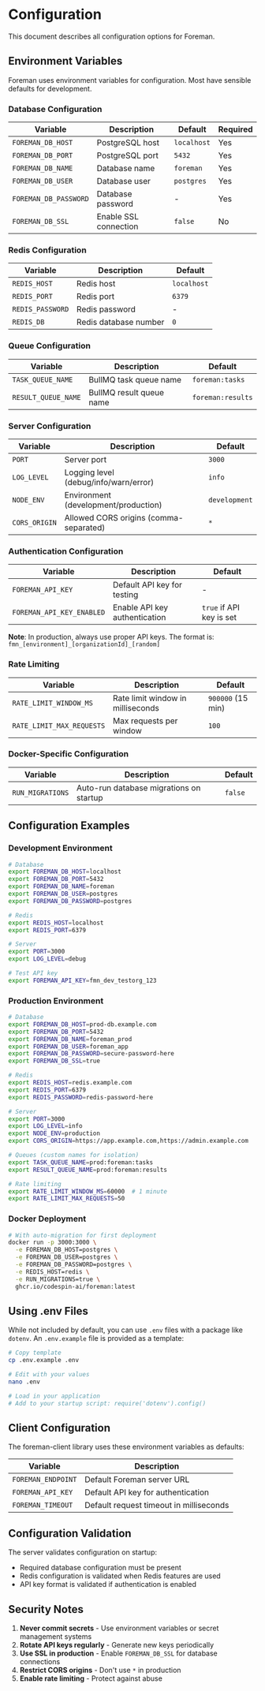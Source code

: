 # Configuration

This document describes all configuration options for Foreman.

## Environment Variables

Foreman uses environment variables for configuration. Most have sensible defaults for development.

### Database Configuration

| Variable | Description | Default | Required |
| -------- | ----------- | ------- | -------- |
| `FOREMAN_DB_HOST` | PostgreSQL host | `localhost` | Yes |
| `FOREMAN_DB_PORT` | PostgreSQL port | `5432` | Yes |
| `FOREMAN_DB_NAME` | Database name | `foreman` | Yes |
| `FOREMAN_DB_USER` | Database user | `postgres` | Yes |
| `FOREMAN_DB_PASSWORD` | Database password | - | Yes |
| `FOREMAN_DB_SSL` | Enable SSL connection | `false` | No |

### Redis Configuration

| Variable | Description | Default |
| -------- | ----------- | ------- |
| `REDIS_HOST` | Redis host | `localhost` |
| `REDIS_PORT` | Redis port | `6379` |
| `REDIS_PASSWORD` | Redis password | - |
| `REDIS_DB` | Redis database number | `0` |

### Queue Configuration

| Variable | Description | Default |
| -------- | ----------- | ------- |
| `TASK_QUEUE_NAME` | BullMQ task queue name | `foreman:tasks` |
| `RESULT_QUEUE_NAME` | BullMQ result queue name | `foreman:results` |

### Server Configuration

| Variable | Description | Default |
| -------- | ----------- | ------- |
| `PORT` | Server port | `3000` |
| `LOG_LEVEL` | Logging level (debug/info/warn/error) | `info` |
| `NODE_ENV` | Environment (development/production) | `development` |
| `CORS_ORIGIN` | Allowed CORS origins (comma-separated) | `*` |

### Authentication Configuration

| Variable | Description | Default |
| -------- | ----------- | ------- |
| `FOREMAN_API_KEY` | Default API key for testing | - |
| `FOREMAN_API_KEY_ENABLED` | Enable API key authentication | `true` if API key is set |

**Note**: In production, always use proper API keys. The format is: `fmn_[environment]_[organizationId]_[random]`

### Rate Limiting

| Variable | Description | Default |
| -------- | ----------- | ------- |
| `RATE_LIMIT_WINDOW_MS` | Rate limit window in milliseconds | `900000` (15 min) |
| `RATE_LIMIT_MAX_REQUESTS` | Max requests per window | `100` |

### Docker-Specific Configuration

| Variable | Description | Default |
| -------- | ----------- | ------- |
| `RUN_MIGRATIONS` | Auto-run database migrations on startup | `false` |

## Configuration Examples

### Development Environment

```bash
# Database
export FOREMAN_DB_HOST=localhost
export FOREMAN_DB_PORT=5432
export FOREMAN_DB_NAME=foreman
export FOREMAN_DB_USER=postgres
export FOREMAN_DB_PASSWORD=postgres

# Redis
export REDIS_HOST=localhost
export REDIS_PORT=6379

# Server
export PORT=3000
export LOG_LEVEL=debug

# Test API key
export FOREMAN_API_KEY=fmn_dev_testorg_123
```

### Production Environment

```bash
# Database
export FOREMAN_DB_HOST=prod-db.example.com
export FOREMAN_DB_PORT=5432
export FOREMAN_DB_NAME=foreman_prod
export FOREMAN_DB_USER=foreman_app
export FOREMAN_DB_PASSWORD=secure-password-here
export FOREMAN_DB_SSL=true

# Redis
export REDIS_HOST=redis.example.com
export REDIS_PORT=6379
export REDIS_PASSWORD=redis-password-here

# Server
export PORT=3000
export LOG_LEVEL=info
export NODE_ENV=production
export CORS_ORIGIN=https://app.example.com,https://admin.example.com

# Queues (custom names for isolation)
export TASK_QUEUE_NAME=prod:foreman:tasks
export RESULT_QUEUE_NAME=prod:foreman:results

# Rate limiting
export RATE_LIMIT_WINDOW_MS=60000  # 1 minute
export RATE_LIMIT_MAX_REQUESTS=50
```

### Docker Deployment

```bash
# With auto-migration for first deployment
docker run -p 3000:3000 \
  -e FOREMAN_DB_HOST=postgres \
  -e FOREMAN_DB_USER=postgres \
  -e FOREMAN_DB_PASSWORD=postgres \
  -e REDIS_HOST=redis \
  -e RUN_MIGRATIONS=true \
  ghcr.io/codespin-ai/foreman:latest
```

## Using .env Files

While not included by default, you can use `.env` files with a package like `dotenv`. An `.env.example` file is provided as a template:

```bash
# Copy template
cp .env.example .env

# Edit with your values
nano .env

# Load in your application
# Add to your startup script: require('dotenv').config()
```

## Client Configuration

The foreman-client library uses these environment variables as defaults:

| Variable | Description |
| -------- | ----------- |
| `FOREMAN_ENDPOINT` | Default Foreman server URL |
| `FOREMAN_API_KEY` | Default API key for authentication |
| `FOREMAN_TIMEOUT` | Default request timeout in milliseconds |

## Configuration Validation

The server validates configuration on startup:
- Required database configuration must be present
- Redis configuration is validated when Redis features are used
- API key format is validated if authentication is enabled

## Security Notes

1. **Never commit secrets** - Use environment variables or secret management systems
2. **Rotate API keys regularly** - Generate new keys periodically
3. **Use SSL in production** - Enable `FOREMAN_DB_SSL` for database connections
4. **Restrict CORS origins** - Don't use `*` in production
5. **Enable rate limiting** - Protect against abuse